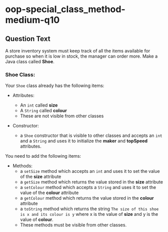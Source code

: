 # oop-special_class_method-medium-q10

## Question Text

A store inventory system must keep track of all the items available for purchase so when  it is low in stock, the 
manager can order more. Make a Java class called **Shoe**.

### Shoe Class:

Your `Shoe` class already has the following items:

- Attributes:
    - An `int` called **size**
    - A `String` called **colour**
    - These are not visible from other classes

- Constructor:
    - a `Shoe` constructor that is visible to other classes and accepts an `int` and a `String` and uses it to initialize
      the **maker** and **topSpeed** attributes.

You need to add the following items:

- Methods:
    - a `setSize` method which accepts an `int` and uses it to set the value of the **size** attribute
    - a `getSize` method which returns the value stored in the **size** attribute
    - a `setColour` method which accepts a `String` and uses it to set the value of the **colour** attribute
    - a `getColour` method which returns the value stored in the **colour** attribute
    - a `toString` method which returns the string `The size of this shoe is x and its colour is y` where x is
      the value of **size** and y is the value of **colour**.
    - These methods must be visible from other classes.